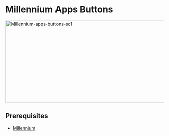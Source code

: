 # Millennium Apps Buttons

<img width="680" height="260" alt="Millennium-apps-buttons-sc1" src="https://github.com/user-attachments/assets/4174cbff-6f1e-4299-b6da-4aafce90690d" />

## Prerequisites
- [Millennium](https://steambrew.app/)
